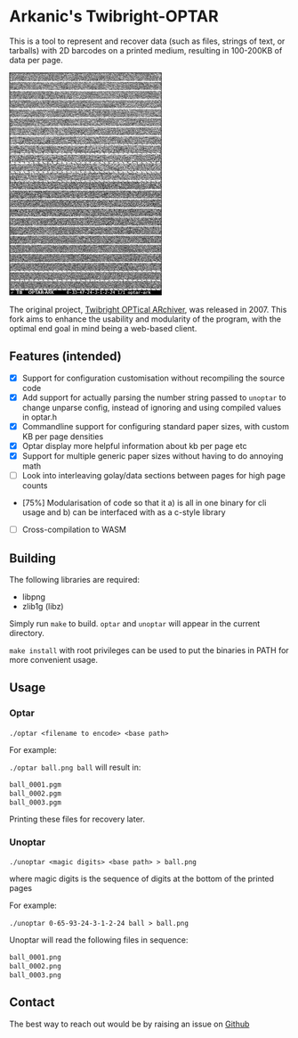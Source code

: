 # Arkanic's Twibright-OPTAR
This is a tool to represent and recover data (such as files, strings of text, or tarballs) with 2D barcodes on a printed medium, resulting in 100-200KB of data per page.

<img src="./doc/img/optar-example.png" height="400px">

The original project, [Twibright OPTical ARchiver](http://ronja.twibright.com/optar/), was released in 2007. This fork aims to enhance the usability and modularity of the program, with the optimal end goal in mind being a web-based client.

## Features (intended)
- [x] Support for configuration customisation without recompiling the source code
- [x] Add support for actually parsing the number string passed to `unoptar` to change unparse config, instead of ignoring and using compiled values in optar.h 
- [x] Commandline support for configuring standard paper sizes, with custom KB per page densities
- [x] Optar display more helpful information about kb per page etc
- [x] Support for multiple generic paper sizes without having to do annoying math
- [ ] Look into interleaving golay/data sections between pages for high page counts
- [75%] Modularisation of code so that it a) is all in one binary for cli usage and b) can be interfaced with as a c-style library
- [ ] Cross-compilation to WASM

## Building
The following libraries are required:
- libpng
- zlib1g (libz)

Simply run `make` to build. `optar` and `unoptar` will appear in the current directory.

`make install` with root privileges can be used to put the binaries in PATH for more convenient usage.

## Usage

### Optar
`./optar <filename to encode> <base path>`

For example:

`./optar ball.png ball` will result in:

```
ball_0001.pgm
ball_0002.pgm
ball_0003.pgm
```
Printing these files for recovery later.

### Unoptar
`./unoptar <magic digits> <base path> > ball.png`

where magic digits is the sequence of digits at the bottom of the printed pages

For example:

`./unoptar 0-65-93-24-3-1-2-24 ball > ball.png`

Unoptar will read the following files in sequence:
```
ball_0001.png
ball_0002.png
ball_0003.png
```

## Contact
The best way to reach out would be by raising an issue on [Github](https://github.com/Arkanic/optar-ark)
